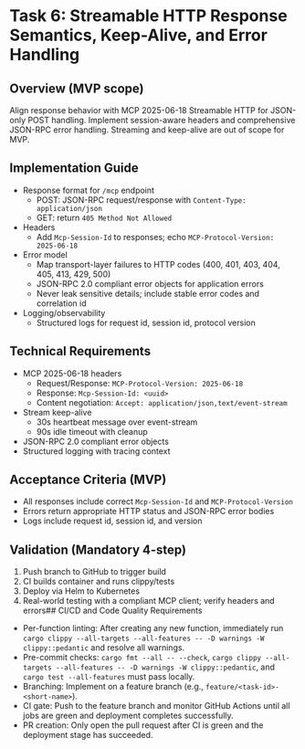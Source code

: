# Task 6: Streamable HTTP Response Semantics, Keep-Alive, and Error Handling

## Overview (MVP scope)
Align response behavior with MCP 2025-06-18 Streamable HTTP for JSON-only POST handling. Implement session-aware headers and comprehensive JSON-RPC error handling. Streaming and keep-alive are out of scope for MVP.

## Implementation Guide
- Response format for `/mcp` endpoint
  - POST: JSON-RPC request/response with `Content-Type: application/json`
  - GET: return `405 Method Not Allowed`
- Headers
  - Add `Mcp-Session-Id` to responses; echo `MCP-Protocol-Version: 2025-06-18`
- Error model
  - Map transport-layer failures to HTTP codes (400, 401, 403, 404, 405, 413, 429, 500)
  - JSON-RPC 2.0 compliant error objects for application errors
  - Never leak sensitive details; include stable error codes and correlation id
- Logging/observability
  - Structured logs for request id, session id, protocol version

## Technical Requirements
- MCP 2025-06-18 headers
  - Request/Response: `MCP-Protocol-Version: 2025-06-18`
  - Response: `Mcp-Session-Id: <uuid>`
  - Content negotiation: `Accept: application/json,text/event-stream`
- Stream keep-alive
  - 30s heartbeat message over event-stream
  - 90s idle timeout with cleanup
- JSON-RPC 2.0 compliant error objects
- Structured logging with tracing context

## Acceptance Criteria (MVP)
- All responses include correct `Mcp-Session-Id` and `MCP-Protocol-Version`
- Errors return appropriate HTTP status and JSON-RPC error bodies
- Logs include request id, session id, and version

## Validation (Mandatory 4-step)
1. Push branch to GitHub to trigger build
2. CI builds container and runs clippy/tests
3. Deploy via Helm to Kubernetes
4. Real-world testing with a compliant MCP client; verify headers and errors## CI/CD and Code Quality Requirements

- Per-function linting: After creating any new function, immediately run `cargo clippy --all-targets --all-features -- -D warnings -W clippy::pedantic` and resolve all warnings.
- Pre-commit checks: `cargo fmt --all -- --check`, `cargo clippy --all-targets --all-features -- -D warnings -W clippy::pedantic`, and `cargo test --all-features` must pass locally.
- Branching: Implement on a feature branch (e.g., `feature/<task-id>-<short-name>`).
- CI gate: Push to the feature branch and monitor GitHub Actions until all jobs are green and deployment completes successfully.
- PR creation: Only open the pull request after CI is green and the deployment stage has succeeded.
